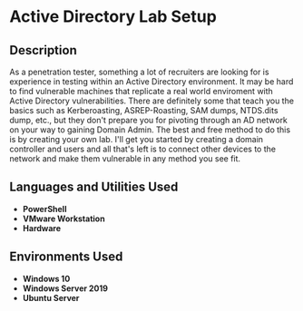 <h1>Active Directory Lab Setup</h1>

<h2>Description</h2>
As a penetration tester, something a lot of recruiters are looking for is experience in testing within an Active Directory environment. It may be hard to find vulnerable machines that replicate a real world enviroment with Active Directory vulnerabilities. There are definitely some that teach you the basics such as Kerberoasting, ASREP-Roasting, SAM dumps, NTDS.dits dump, etc., but they don't prepare you for pivoting through an AD network on your way to gaining Domain Admin. The best and free method to do this is by creating your own lab. I'll get you started by creating a domain controller and users and all that's left is to connect other devices to the network and make them vulnerable in any method you see fit.
<br />


<h2>Languages and Utilities Used</h2>

- <b>PowerShell</b> 
- <b>VMware Workstation</b>
- <b>Hardware</b>

<h2>Environments Used </h2>

- <b>Windows 10</b>
- <b>Windows Server 2019</b>
- <b>Ubuntu Server</b>


<!--
 ```diff
- text in red
+ text in green
! text in orange
# text in gray
@@ text in purple (and bold)@@
```
--!>
